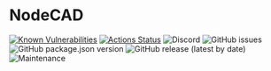 # NodeCAD
[![Known Vulnerabilities](https://snyk.io/test/github/DashieSystems/NodeCAD/badge.svg)](https://snyk.io/test/github/DashieSystems/NodeCAD)
[![Actions Status](https://github.com/DashieSystems/NodeCAD/workflows/Node_CI/badge.svg)](https://github.com/DashieSystems/NodeCAD/actions)
![Discord](https://img.shields.io/discord/603977103414919199)
![GitHub issues](https://img.shields.io/github/issues/DashieSystems/NodeCAD)
![GitHub package.json version](https://img.shields.io/github/package-json/v/DashieSystems/NodeCAD)
![GitHub release (latest by date)](https://img.shields.io/github/v/release/DashieSystems/NodeCAD)
![Maintenance](https://img.shields.io/maintenance/yes/2019)
